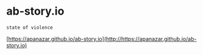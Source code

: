 # ab-story.io  
`state of violence`  
  
[https://apanazar.github.io/ab-story.io](http://https://apanazar.github.io/ab-story.io)
